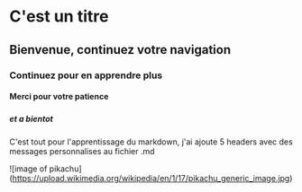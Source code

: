 #  <h1> C'est un titre
## <h2> Bienvenue, continuez votre navigation
### <h3> Continuez pour en apprendre plus
#### <h4> Merci pour votre patience
##### <h5> et a bientot
C'est tout pour l'apprentissage du markdown, j'ai ajoute 5 headers avec des messages personnalises au fichier .md

![image of pikachu] (https://upload.wikimedia.org/wikipedia/en/1/17/pikachu_generic_image.jpg)
